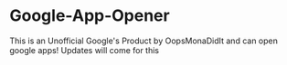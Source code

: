 # Google-App-Opener
This is an Unofficial Google's Product by OopsMonaDidIt and can open google apps! Updates will come for this
